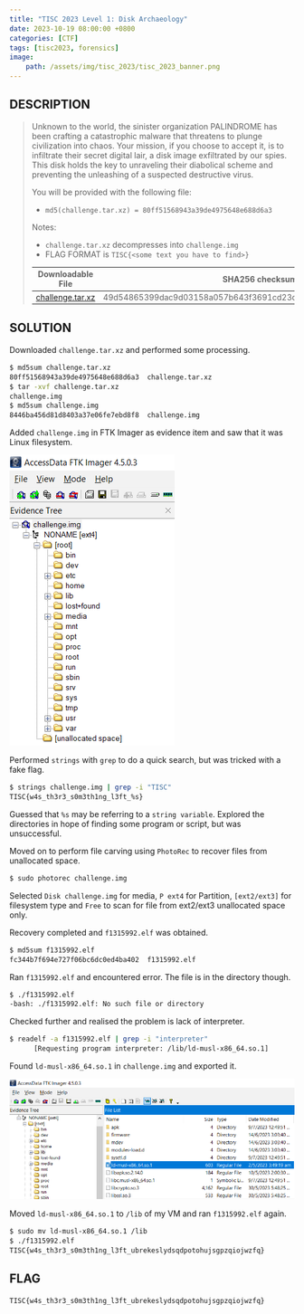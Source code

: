 ```yaml
---
title: "TISC 2023 Level 1: Disk Archaeology"
date: 2023-10-19 08:00:00 +0800
categories: [CTF]
tags: [tisc2023, forensics]
image:
    path: /assets/img/tisc_2023/tisc_2023_banner.png
---
```

## DESCRIPTION
>Unknown to the world, the sinister organization PALINDROME has been crafting a catastrophic malware that threatens to plunge civilization into chaos. Your mission, if you choose to accept it, is to infiltrate their secret digital lair, a disk image exfiltrated by our spies. This disk holds the key to unraveling their diabolical scheme and preventing the unleashing of a suspected destructive virus.
>
>You will be provided with the following file:
>- `md5(challenge.tar.xz) = 80ff51568943a39de4975648e688d6a3`
>
>Notes:
>- `challenge.tar.xz` decompresses into `challenge.img`
>- FLAG FORMAT is `TISC{<some text you have to find>}`
>
>| Downloadable File | SHA256 checksum |
>| --- | --- |
>| [challenge.tar.xz](/assets/img/tisc_2023/level_1/challenge.tar.xz) | 49d54865399dac9d03158a057b643f3691cd23d430d869714aff5c9b34e01aa2 |

## SOLUTION

Downloaded `challenge.tar.xz` and performed some processing.

```bash
$ md5sum challenge.tar.xz
80ff51568943a39de4975648e688d6a3  challenge.tar.xz
$ tar -xvf challenge.tar.xz
challenge.img
$ md5sum challenge.img
8446ba456d81d8403a37e06fe7ebd8f8  challenge.img
```

Added `challenge.img` in FTK Imager as evidence item and saw that it was Linux filesystem.

![image](/assets/img/tisc_2023/level_1/adf11c8412d89236575840380ca0bb4eea58bee40104d448f70e7feed5e58d35.png)  

Performed `strings` with `grep` to do a quick search, but was tricked with a fake flag.

```bash
$ strings challenge.img | grep -i "TISC"
TISC{w4s_th3r3_s0m3th1ng_l3ft_%s}
```

Guessed that `%s` may be referring to a `string variable`. Explored the directories in hope of finding some program or script, but was unsuccessful.

Moved on to perform file carving using `PhotoRec` to recover files from unallocated space.

```bash
$ sudo photorec challenge.img
```

Selected `Disk challenge.img` for media, `P ext4` for Partition, `[ext2/ext3]` for filesystem type and `Free` to scan for file from ext2/ext3 unallocated space only.

Recovery completed and `f1315992.elf` was obtained.

```bash
$ md5sum f1315992.elf
fc344b7f694e727f06bc6dc0ed4ba402  f1315992.elf
```

Ran `f1315992.elf` and encountered error. The file is in the directory though.

```bash
$ ./f1315992.elf
-bash: ./f1315992.elf: No such file or directory
```

Checked further and realised the problem is lack of interpreter.

```bash
$ readelf -a f1315992.elf | grep -i "interpreter"
      [Requesting program interpreter: /lib/ld-musl-x86_64.so.1]
```

Found `ld-musl-x86_64.so.1` in `challenge.img` and exported it.

![image](/assets/img/tisc_2023/level_1/c03d66b9a8e1ac1313db1c3cefc3cb91ca9039e8e26199a5464ce77c25d073ef.png)  

Moved `ld-musl-x86_64.so.1` to `/lib` of my VM and ran `f1315992.elf` again.

```bash
$ sudo mv ld-musl-x86_64.so.1 /lib
$ ./f1315992.elf
TISC{w4s_th3r3_s0m3th1ng_l3ft_ubrekeslydsqdpotohujsgpzqiojwzfq}
```

## FLAG
`TISC{w4s_th3r3_s0m3th1ng_l3ft_ubrekeslydsqdpotohujsgpzqiojwzfq}`